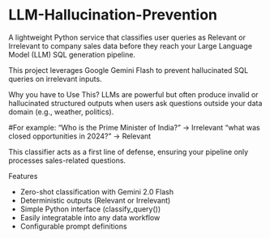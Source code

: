 # LLM-Hallucination-Prevention
A lightweight Python service that classifies user queries as Relevant or Irrelevant to company sales data before they reach your Large Language Model (LLM) SQL generation pipeline.

This project leverages Google Gemini Flash to prevent hallucinated SQL queries on irrelevant inputs.

 Why you have to  Use This?
LLMs are powerful but often produce invalid or hallucinated structured outputs when users ask questions outside your data domain (e.g., weather, politics).

#For example:
 “Who is the Prime Minister of India?” → Irrelevant
 “what was closed opportunities in 2024?” → Relevant

This classifier acts as a first line of defense, ensuring your pipeline only processes sales-related questions.

 Features
- Zero-shot classification with Gemini 2.0 Flash
- Deterministic outputs (Relevant or Irrelevant)
- Simple Python interface (classify_query())
- Easily integratable into any data workflow
- Configurable prompt definitions
